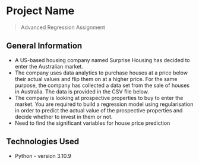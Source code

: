 # Project Name
> Advanced Regression Assignment


## General Information
- A US-based housing company named Surprise Housing has decided to enter the Australian market. 
- The company uses data analytics to purchase houses at a price below their actual values and flip them on at a higher price. For the same purpose, the company has collected a data set from the sale of houses in Australia. The data is provided in the CSV file below.
- The company is looking at prospective properties to buy to enter the market. You are required to build a regression model using regularisation in order to predict the actual value of the prospective properties and decide whether to invest in them or not.
- Need to find the significant variables for house price prediction




## Technologies Used
- Python - version 3.10.9

